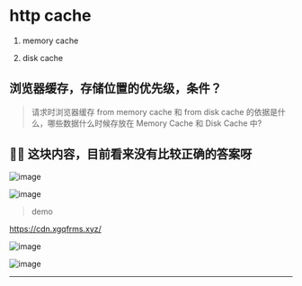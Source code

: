 # http cache

1. memory cache

2. disk cache

## 浏览器缓存，存储位置的优先级，条件？

> 请求时浏览器缓存 from memory cache 和 from disk cache 的依据是什么，哪些数据什么时候存放在 Memory Cache 和 Disk Cache 中?

## 🕵️‍♂️ 这块内容，目前看来没有比较正确的答案呀

![image](https://user-images.githubusercontent.com/7291672/82319178-b3c78c00-9a03-11ea-81ee-fc6f882f9b85.png)

![image](https://user-images.githubusercontent.com/7291672/82319839-defeab00-9a04-11ea-8278-64af3c784eab.png)

> demo

https://cdn.xgqfrms.xyz/

![image](https://user-images.githubusercontent.com/7291672/82319401-16b92300-9a04-11ea-8734-ce4b00d48b6d.png)

![image](https://user-images.githubusercontent.com/7291672/82319487-3bad9600-9a04-11ea-8508-1c2ef4d36c2e.png)

---
